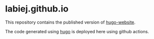 # labiej.github.io

This repository contains the published version of [hugo-website](https://github.com/labiej/hugo-website).

The code generated using [hugo](https://gohugo.io) is deployed here using github actions.
